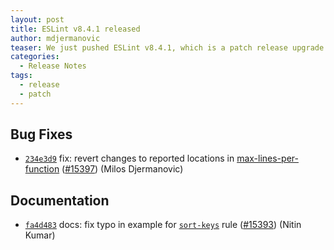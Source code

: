 ```yaml
---
layout: post
title: ESLint v8.4.1 released
author: mdjermanovic
teaser: We just pushed ESLint v8.4.1, which is a patch release upgrade of ESLint. This release fixes several bugs found in the previous release.
categories:
  - Release Notes
tags:
  - release
  - patch
---
```













## Bug Fixes


* [`234e3d9`](https://github.com/eslint/eslint/commit/234e3d98eeab8956cefb14c982b9c348c21bb2d9) fix: revert changes to reported locations in [max-lines-per-function](/docs/rules/max-lines-per-function) ([#15397](https://github.com/eslint/eslint/issues/15397)) (Milos Djermanovic)




## Documentation


* [`fa4d483`](https://github.com/eslint/eslint/commit/fa4d4830a0e77f92154079ada17ffb893ce64232) docs: fix typo in example for [`sort-keys`](/docs/rules/sort-keys) rule ([#15393](https://github.com/eslint/eslint/issues/15393)) (Nitin Kumar)









